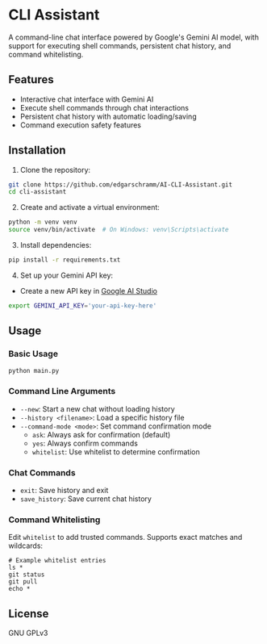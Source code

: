 # CLI Assistant

A command-line chat interface powered by Google's Gemini AI model, with support for executing shell commands, persistent chat history, and command whitelisting.

## Features

- Interactive chat interface with Gemini AI
- Execute shell commands through chat interactions
- Persistent chat history with automatic loading/saving
- Command execution safety features

## Installation

1. Clone the repository:
```bash
git clone https://github.com/edgarschramm/AI-CLI-Assistant.git
cd cli-assistant
```

2. Create and activate a virtual environment:
```bash
python -m venv venv
source venv/bin/activate  # On Windows: venv\Scripts\activate
```

3. Install dependencies:
```bash
pip install -r requirements.txt
```

4. Set up your Gemini API key:

 - Create a new API key in [Google AI Studio](https://aistudio.google.com/apikey)
```bash
export GEMINI_API_KEY='your-api-key-here'
```

## Usage

### Basic Usage
```bash
python main.py
```

### Command Line Arguments
- `--new`: Start a new chat without loading history
- `--history <filename>`: Load a specific history file
- `--command-mode <mode>`: Set command confirmation mode
  - `ask`: Always ask for confirmation (default)
  - `yes`: Always confirm commands
  - `whitelist`: Use whitelist to determine confirmation


### Chat Commands
- `exit`: Save history and exit
- `save_history`: Save current chat history


### Command Whitelisting

Edit `whitelist` to add trusted commands. Supports exact matches and wildcards:
```
# Example whitelist entries
ls *
git status
git pull
echo *
```


## License

GNU GPLv3 
